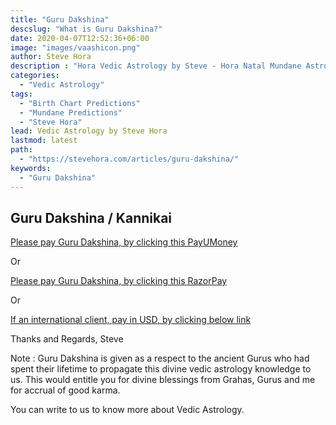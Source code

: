 ```yaml
---
title: "Guru Dakshina"
descslug: "What is Guru Dakshina?"
date: 2020-04-07T12:52:36+06:00
image: "images/vaashicon.png"
author: Steve Hora
description : "Hora Vedic Astrology by Steve - Hora Natal Mundane Astrology Horoscope Reading Predictions Guru Dakshina"
categories: 
  - "Vedic Astrology"
tags:
  - "Birth Chart Predictions"
  - "Mundane Predictions"
  - "Steve Hora"
lead: Vedic Astrology by Steve Hora
lastmod: latest 
path:
  - "https://stevehora.com/articles/guru-dakshina/"
keywords:
  - "Guru Dakshina"
---
```


## Guru Dakshina / Kannikai

[Please pay Guru Dakshina, by clicking this PayUMoney](https://www.payumoney.com/react/app/merchant/#/pay/merchant/690EDAA4FBC4CAEEB390A87CE3DB59C9?param=5465070)

Or

[Please pay Guru Dakshina, by clicking this RazorPay](https://rzp.io/l/stevehora)

Or

[If an international client, pay in USD, by clicking below link](https://rzp.io/l/stevehoraus)

Thanks and Regards,
Steve

Note : Guru Dakshina is given as a respect to the ancient Gurus who had spent their lifetime to propagate this divine vedic astrology knowledge to us. This would entitle you for divine blessings from Grahas, Gurus and me for accrual of good karma.

You can write to us to know more about Vedic Astrology.